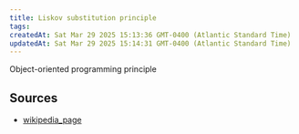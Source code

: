 ```yaml
---
title: Liskov substitution principle
tags: 
createdAt: Sat Mar 29 2025 15:13:36 GMT-0400 (Atlantic Standard Time)
updatedAt: Sat Mar 29 2025 15:14:31 GMT-0400 (Atlantic Standard Time)
---
```



Object-oriented programming principle



## Sources
- [wikipedia_page](https://en.wikipedia.org/wiki/Liskov_substitution_principle)
